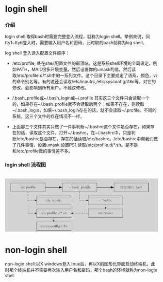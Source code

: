 

# login shell

### 介绍

login shell:取得bash时需要完整登入流程，就称为login shell。举例来说，同tty1~tty6登入时，需要输入用户名和密码，此时取的bash就称为log shell。

log shell 登入读入配置文件顺序：

* /etc/profile, 处在shell配置文件的最顶端。这是系统shell环境的全局设定，例如PATH，MAIL很多环境变量。然后设置你的umask的值，然后读
取/etc/profile.d/*.sh中的一系列文件。这个目录下主要规定了语系，颜色，vi的命令别名等。有的说还会读取/etc/inputrc,/etc/sysconfig/i18n等，对它的修改，会影响到所有用户。不建议修改。

* /.bash_profile或~/.bash_login或~/.profile 其实这三个文件只会读取一个的，如果存在~/.bash_profile就不会读取后两个；如果不存在，则读取~/.bash_login，如果~/.bash_login存在的话，就不会读取~/.profile。不同的系统，这三个文件的存在情况不一样。

* 上面那三个文件其实只做了一件事判断~/.bashrc这个文件是否存在，如果存在的话，读取这个文件。打开~/.bashrc，在~/.bashrc中，只是判断/etc/bashrc是否存在，存在的话读取/etc/bashrc。/etc/bashrc中帮我们做了几件事情，设置umask,设置PS1,读取/etc/profile.d/*.sh。是不是和/etc/profile做的事情差不多。

### login shell 流程图

  ![image](https://github.com/wangdongyu1989/Linux_Knowledege/blob/master/image/20170908094045.jpg)
  
# non-login shell

non-login shell:以X windows登入linux后，再以X的图形化界面启动终端机，此时那个终端机并不需要再次输入用户名和密码，那个bash的环境就称为non-login shell
